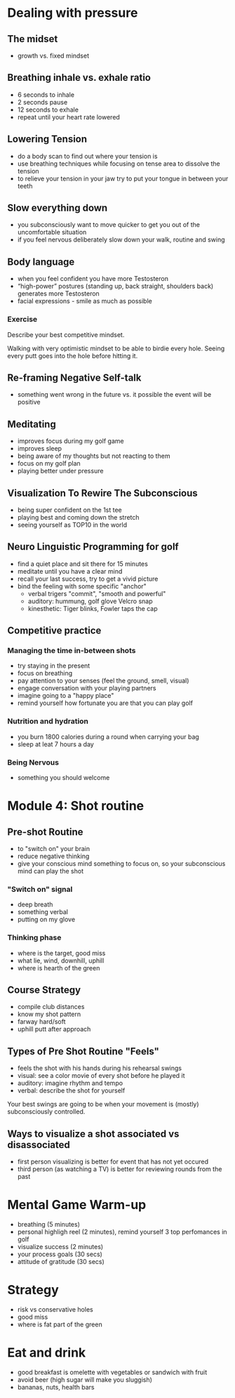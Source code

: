 # Dealing with pressure
## The midset
* growth vs. fixed mindset

## Breathing inhale vs. exhale ratio
* 6 seconds to inhale
* 2 seconds pause
* 12 seconds to exhale
* repeat until your heart rate lowered

## Lowering Tension
* do a body scan to find out where your tension is
* use breathing techniques while focusing on tense area to dissolve the tension
* to relieve your tension in your jaw try to put your tongue in between your teeth

## Slow everything down
* you subconsciously want to move quicker to get you out of the
uncomfortable situation
* if you feel nervous deliberately slow down your walk, routine and swing

## Body language
* when you feel confident you have more Testosteron
*  “high-power” postures (standing up, back straight, shoulders back) generates more Testosteron
* facial expressions - smile as much as possible

### Exercise
Describe your best competitive mindset.

Walking with very optimistic mindset to be able to birdie every hole. Seeing every putt goes into the hole before hitting it.

## Re-framing Negative Self-talk
* something went wrong in the future vs. it possible the event will be positive

## Meditating
* improves focus during my golf game
* improves sleep
* being aware of my thoughts but not reacting to them
* focus on my golf plan
* playing better under pressure

## Visualization To Rewire The Subconscious
* being super confident on the 1st tee
* playing best and coming down the stretch
* seeing yourself as TOP10 in the world

## Neuro Linguistic Programming for golf
* find a quiet place and sit there for 15 minutes
* meditate until you have a clear mind
* recall your last success, try to get a vivid picture
* bind the feeling with some specific "anchor"
    * verbal trigers  "commit", "smooth and powerful"
    * auditory: hummung, golf glove Velcro snap
    * kinesthetic: Tiger blinks, Fowler taps the cap

## Competitive practice
### Managing the time in-between shots
* try staying in the present
* focus on breathing
* pay attention to your senses (feel the ground, smell, visual)
* engage conversation with your playing partners
* imagine going to a "happy place"
* remind yourself how fortunate you are that you can play golf

### Nutrition and hydration
* you burn 1800 calories during a round when carrying your bag
* sleep at leat 7 hours a day

### Being Nervous
* something you should welcome

# Module 4: Shot routine
## Pre-shot Routine
* to "switch on" your brain
* reduce negative thinking
* give your conscious mind something to focus on, so your subconscious mind can play the shot

### "Switch on" signal
* deep breath
* something verbal
* putting on my glove

### Thinking phase
* where is the target, good miss
* what lie, wind, downhill, uphill
* where is hearth of the green

## Course Strategy
* compile club distances
* know my shot pattern
* farway hard/soft
* uphill putt after approach

## Types of Pre Shot Routine "Feels"
* feels the shot with his hands during his rehearsal swings
* visual: see a color movie of every shot before he played it
* auditory: imagine rhythm and tempo
* verbal: describe the shot for yourself

Your best swings are going to be when your movement is (mostly) subconsciously controlled.

## Ways to visualize a shot associated vs disassociated
* first person visualizing is better for event that has not yet occured
* third person (as watching a TV) is better for reviewing rounds from the past

# Mental Game Warm-up
* breathing (5 minutes)
* personal highligh reel (2 minutes), remind yourself 3 top perfomances in golf
* visualize success (2 minutes)
* your process goals (30 secs)
* attitude of gratitude (30 secs)

# Strategy
* risk vs conservative holes
* good miss
* where is fat part of the green

# Eat and drink
* good breakfast is omelette with vegetables or sandwich with fruit
* avoid beer (high sugar will make you sluggish)
* bananas, nuts, health bars
